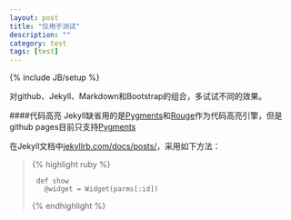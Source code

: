 ```yaml
---
layout: post
title: "仅用于测试"
description: ""
category: test
tags: [test]
---
```

{% include JB/setup %}

对github、Jekyll、Markdown和Bootstrap的组合，多试试不同的效果。

<!--more-->

####代码高亮
Jekyll缺省用的是[Pygments](http://www.pygments.org)和[Rouge](http://github.com/jneen/rouge)作为代码高亮引擎，但是github pages目前只支持[Pygments](http://www.pygments.org)

在Jekyll文档中[jekyllrb.com/docs/posts/](http://jekyllrb.com/docs/posts/)，采用如下方法：

>    {% highlight ruby %}
>    
>      def show
>        @widget = Widget(parms[:id])
>      
>    {% endhighlight %}
>    